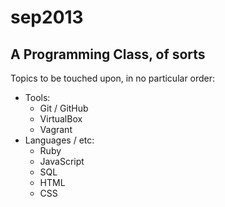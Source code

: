 sep2013
=======

A Programming Class, of sorts
--
  
Topics to be touched upon, in no particular order:  

* Tools:
  * Git / GitHub
  * VirtualBox
  * Vagrant
* Languages / etc:
  * Ruby
  * JavaScript
  * SQL
  * HTML
  * CSS
